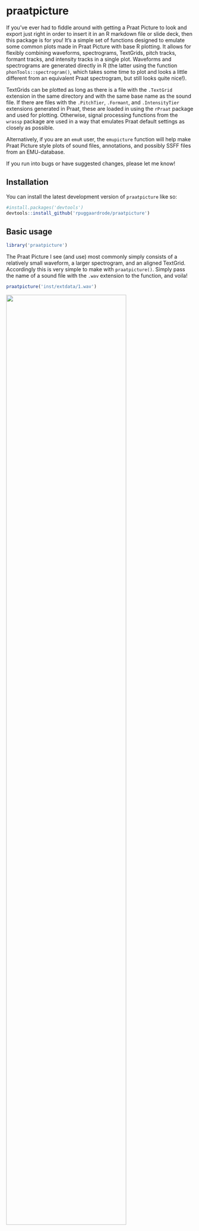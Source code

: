 
<!-- README.md is generated from README.Rmd. Please edit that file -->

# praatpicture

<!-- badges: start -->
<!-- badges: end -->

If you’ve ever had to fiddle around with getting a Praat Picture to look
and export just right in order to insert it in an R markdown file or
slide deck, then this package is for you! It’s a simple set of functions
designed to emulate some common plots made in Praat Picture with base R
plotting. It allows for flexibly combining waveforms, spectrograms,
TextGrids, pitch tracks, formant tracks, and intensity tracks in a
single plot. Waveforms and spectrograms are generated directly in R (the
latter using the function `phonTools::spectrogram()`, which takes some
time to plot and looks a little different from an equivalent Praat
spectrogram, but still looks quite nice!).

TextGrids can be plotted as long as there is a file with the `.TextGrid`
extension in the same directory and with the same base name as the sound
file. If there are files with the `.PitchTier`, `.Formant`, and
`.IntensityTier` extensions generated in Praat, these are loaded in
using the `rPraat` package and used for plotting. Otherwise, signal
processing functions from the `wrassp` package are used in a way that
emulates Praat default settings as closely as possible.

Alternatively, if you are an `emuR` user, the `emupicture` function will
help make Praat Picture style plots of sound files, annotations, and
possibly SSFF files from an EMU-database.

If you run into bugs or have suggested changes, please let me know!

## Installation

You can install the latest development version of `praatpicture` like
so:

``` r
#install.packages('devtools')
devtools::install_github('rpuggaardrode/praatpicture')
```

## Basic usage

``` r
library('praatpicture')
```

The Praat Picture I see (and use) most commonly simply consists of a
relatively small waveform, a larger spectrogram, and an aligned
TextGrid. Accordingly this is very simple to make with `praatpicture()`.
Simply pass the name of a sound file with the `.wav` extension to the
function, and voila!

``` r
praatpicture('inst/extdata/1.wav')
```

<img src="man/figures/README-unnamed-chunk-4-1.png" width="80%" />

Often you won’t want to plot an entire sound file, but only a small
portion of it. This is no problem – simply use the `start` and `end`
arguments to tell R exactly what you want to plot. If we just want to
plot the portion between 0.5–1.1 seconds of the above file, we do it
like this:

``` r
praatpicture('inst/extdata/1.wav', start=0.5, end=1.1)
```

<img src="man/figures/README-unnamed-chunk-5-1.png" width="80%" />

Similar to the Praat defaults, only the start and end times are shown at
the bottom of the plot, and only highest frequencies and lowest
frequencies are shown next to the spectrogram, etc. We can generate more
“R-like” axis ticks by setting the arguments `min_max_only = FALSE` and
`start_end_only = FALSE`. If we want to keep the original time on the
x-axis, this can be controlled with the argument `tfrom0 = FALSE`.

``` r
praatpicture('inst/extdata/1.wav', start=0.5, end=1.1, min_max_only=FALSE, 
             start_end_only=FALSE, tfrom0=FALSE)
```

<img src="man/figures/README-unnamed-chunk-6-1.png" width="80%" />

The `frames` argument controls what kind of plot components we see. If
we weren’t interested in the TextGrid, we could set it to
`frames=c('sound', 'spectrogram')`. The `proportion` argument controls
how much space is taken up by each component; in this case, we probably
want a spectrogram that’s a little larger than the waveform, which can
be done with e.g. `proportion=c(40,60)`, setting aside 40% of the
plotting area for the waveform and 60% for the spectrogram.

``` r
praatpicture('inst/extdata/1.wav', start=0.5, end=1.1, 
             frames=c('sound', 'spectrogram'), proportion=c(40,60))
```

<img src="man/figures/README-unnamed-chunk-7-1.png" width="80%" />

## The waveform

By default, all channels of a sound file are plotted. This can be
changed with the `wave_channels` argument. If you want names next to
individual channels, this can be achieved with the `wave_channelNames`
argument, which is set to `FALSE` by default. If you want to plot the
waveform in a different color than black, this is controlled with the
`wave_color` argument:

``` r
praatpicture('inst/extdata/1.wav', start=0.5, end=1.1, 
             frames=c('sound', 'spectrogram'), proportion=c(20,80),
             wave_color='lightgrey')
```

<img src="man/figures/README-unnamed-chunk-8-1.png" width="80%" />

## The TextGrid

By default, all tiers in the TextGrid are plotted. If we want to plot
different tiers, we can tell R using the `tiers` argument. If we were
only interested in the second and third tiers, we could call
`tiers=c(2,3)`. The `tg_focusTier` argument controls for which tiers
dotted lines are plotted on all plot components (this can be a number,
but could also be `'all'` or `'none'`. If we are not interested in
having names next to the tiers, we can set `tg_tierNames=FALSE`.

``` r
praatpicture('inst/extdata/1.wav', start=0.5, end=1.1, 
             tg_tiers=c(2,3), tg_focusTier=3, tg_tierNames=FALSE)
```

<img src="man/figures/README-unnamed-chunk-9-1.png" width="80%" />

By default, text is center aligned, but we can also align it to the left
or to the right with the `tg_alignment` argument. This doesn’t have to
be the same for all tiers!

You may have noticed something strange going on in after the `b` in both
of the tiers in the above plot. This should be `b_<`, which is the SAMPA
character for a bilabial implosive, but Praat usually interprets a `_`
as meaning that the following character should be subscripted, so
`praatpicture` emulates this behavior by default. You can override this
using the `tg_specialChar` argument as below. Text color can be
controlled with the `tg_color` argument, which takes either a single
string or a vector of strings, if you want different tiers to have
different colors.

``` r
praatpicture('inst/extdata/1.wav', start=0.5, end=1.1, 
             tg_tiers=c(2,3), tg_focusTier=3, tg_tierNames=FALSE,
             tg_alignment=c('right', 'left'), tg_specialChar=FALSE)
```

<img src="man/figures/README-unnamed-chunk-10-1.png" width="80%" />

## The spectrogram

Spectrograms are generated in R using the `phonTools` package. Default
settings (and the settings that can be changed) are as close as possible
to those in Praat. You can change frequency range with `spec_freqRange`
and dynamic range with `spec_dynamicRange`:

``` r
praatpicture('inst/extdata/1.wav', start=0.5, end=1.1, 
             frames=c('sound', 'spectrogram'), proportion=c(40,60),
             spec_freqRange=c(0,8000), spec_dynamicRange=70)
```

<img src="man/figures/README-unnamed-chunk-11-1.png" width="80%" />

You can also change the shape and length of windows used for the Fourier
transformations, and the number of time steps at which spectra are
generated. Note that not all window shapes offered by Praat are
available in `phonTools`. Here is a broadband spectrogram using a
Hamming window, just to show how this is implemented:

``` r
praatpicture('inst/extdata/1.wav', start=0.5, end=1.1, 
             frames=c('sound', 'spectrogram'), proportion=c(40,60),
             spec_windowShape='Hamming', spec_windowLength=0.03)
```

<img src="man/figures/README-unnamed-chunk-12-1.png" width="80%" />

Spectrogram colors can be controlled with the `spec_color` argument
which takes two or more strings giving the colors of low, high, and
optionally in-between frequencies:

``` r
praatpicture('inst/extdata/1.wav', start=0.5, end=1.1, 
             frames=c('sound', 'spectrogram'), proportion=c(40,60),
             spec_color=c('darkblue', 'blue', 'cyan', 'yellow', 'orange', 
                          'brown', 'red'))
```

<img src="man/figures/README-unnamed-chunk-13-1.png" width="80%" />

## Pitch

Pitch can be plotted like so:

``` r
praatpicture('inst/extdata/1.wav', start=0.5, end=1.1, 
             frames=c('sound', 'pitch'), proportion=c(40,60))
```

<img src="man/figures/README-unnamed-chunk-14-1.png" width="80%" />

As in Praat, we can change the plot type (line or speckle?), scale, and
frequency range. Here is the same contour with a much narrower frequency
range, speckled logarithmically:

``` r
praatpicture('inst/extdata/1.wav', start=0.5, end=1.1, 
             frames=c('sound', 'pitch'), proportion=c(40,60),
             pitch_scale='logarithmic', pitch_freqRange=c(100,200),
             pitch_plotType='speckle')
```

<img src="man/figures/README-unnamed-chunk-15-1.png" width="80%" />

If we want to use semitones instead of Hz, we can set a reference level
with `pitch_semitonesRe`:

``` r
praatpicture('inst/extdata/1.wav', start=0.5, end=1.1, 
             frames=c('sound', 'pitch'), proportion=c(40,60),
             pitch_scale='semitones', pitch_semitonesRe=120,
             pitch_plotType='speckle', pitch_freqRange=c(-5,5))
```

<img src="man/figures/README-unnamed-chunk-16-1.png" width="80%" />

In all the above pitch plots, the pitch tracks themselves have been
taken from a Praat file called `1.PitchTier`. R knows that it should do
that if such a file is available. Let’s try it again for a file where
there is no equivalent `PitchTier` file available, namely `2.wav`:

``` r
list.files('inst/extdata')
#> [1] "1.Formant"         "1.IntensityTier"   "1.PitchTier"      
#> [4] "1.TextGrid"        "1.wav"             "1_stereo.TextGrid"
#> [7] "1_stereo.wav"      "2.fms"             "2.wav"
```

``` r
praatpicture('inst/extdata/2.wav', start=0.7, end=1.2, 
             frames=c('sound', 'pitch'), proportion=c(40,60),
             pitch_scale='logarithmic', pitch_freqRange=c(100,200),
             pitch_plotType='speckle')
```

<img src="man/figures/README-unnamed-chunk-18-1.png" width="80%" />

No complaints from `praatpicture`! In this case the pitch track is
simply generated using the R-internal function `ksvF0()` from the
`wrassp` package. Results won’t be identical to praat, because the
algorithms used to track pitch are different, but it should be
reasonably close – parameters are set to mimic those of Praat as closely
as possible, including using a Gaussian-like window shape. As in Praat,
you can change the time step, floor, and ceiling values used for
detemrining pitch with the `pitch_timeStep`, `pitch_floor`, and
`pitch_ceiling` arguments. Here I’ve set `pitch_floor` at a silly high
level of 120 Hz just to show the effect:

``` r
praatpicture('inst/extdata/2.wav', start=0.7, end=1.2, 
             frames=c('sound', 'pitch'), proportion=c(40,60),
             pitch_scale='logarithmic', pitch_freqRange=c(100,200),
             pitch_plotType='speckle', pitch_floor=120, pitch_timeStep=0.005)
```

<img src="man/figures/README-unnamed-chunk-19-1.png" width="80%" />

## Formants

Formants can be plotted like so:

``` r
praatpicture('inst/extdata/1.wav', start=0.5, end=1.1, 
             frames=c('sound', 'formant'), proportion=c(40,60))
#> Registered S3 methods overwritten by 'gsignal':
#>   method         from  
#>   plot.grpdelay  signal
#>   plot.specgram  signal
#>   print.freqz    signal
#>   print.grpdelay signal
#>   print.impz     signal
#>   print.specgram signal
```

<img src="man/figures/README-unnamed-chunk-20-1.png" width="80%" />

As above, we can vary the plot type and frequency range like so:

``` r
praatpicture('inst/extdata/1.wav', start=0.5, end=1.1, 
             frames=c('sound', 'formant'), proportion=c(40,60),
             formant_plotType='draw', formant_freqRange=c(0,3000))
```

<img src="man/figures/README-unnamed-chunk-21-1.png" width="80%" />

If formants are speckled, we can also adjust the dynamic range, such
that formants in frames with intensity below a certain threshold are not
plotted. The default (as in Praat) is 30 dB, let’s try with 40, which
should show more ‘hallucinated’ formants:

``` r
praatpicture('inst/extdata/1.wav', start=0.5, end=1.1, 
             frames=c('sound', 'formant'), proportion=c(40,60),
             formant_dynamicRange=40)
```

<img src="man/figures/README-unnamed-chunk-22-1.png" width="80%" />

A special argument is the logical `formant_plotOnSpec`, which when used
in combination with a spectrogram will plot formants on top of the
spectrogram. Formant colors can be controlled with the `formant_color`
argument, which is either a single string or a vector; in the latter
case, different formants will have different colors. This applies
whether formants are plotted on their own or with a spectrogram.

``` r
praatpicture('inst/extdata/1.wav', start=0.5, end=1.1, 
             frames=c('sound', 'spectrogram'), proportion=c(40,60),
             formant_plotOnSpec=TRUE, 
             formant_color=c('red', 'blue', 'white', 'green'))
```

<img src="man/figures/README-unnamed-chunk-23-1.png" width="80%" />

As we saw with pitch above, these formant tracks all come from a Praat
file. If there wasn’t one available, formants would be tracked using the
`forest()` function from the `wrassp()` package:

``` r
praatpicture('inst/extdata/2.wav', start=0.7, end=1.2, 
             frames=c('sound', 'formant'), proportion=c(40,60))
```

<img src="man/figures/README-unnamed-chunk-24-1.png" width="80%" />

Most of the arguments that can be changed in Praat can also be changed
here, including the time step, maximum number of formants, and window
length. Unfortunately, `forest()` doesn’t allow us to change reference
levels for the individual formants.

``` r
praatpicture('inst/extdata/2.wav', start=0.7, end=1.2, 
             frames=c('sound', 'formant'), proportion=c(40,60),
             formant_maxN = 4, formant_timeStep=0.01,
             formant_windowLength=0.05)
```

<img src="man/figures/README-unnamed-chunk-25-1.png" width="80%" />

In lieu of changing reference levels, a useful `forest()` argument which
we can also set with `praatpicture` is `gender`, set here to reflect
that this is a female speaker:

``` r
praatpicture('inst/extdata/2.wav', start=0.7, end=1.2, 
             frames=c('sound', 'formant'), proportion=c(40,60),
             formant_maxN = 4, formant_timeStep=0.01,
             formant_windowLength=0.05, gender='f')
```

<img src="man/figures/README-unnamed-chunk-26-1.png" width="80%" />

## Intensity

Intensity can be plotted like so:

``` r
praatpicture('inst/extdata/1.wav', start=0.5, end=1.1, 
             frames=c('sound', 'intensity'), proportion=c(40,60))
```

<img src="man/figures/README-unnamed-chunk-27-1.png" width="80%" />

The plotting range can be changed with `intensity_range`. This is
plotted from an `IntensityTier` Praat file – if one isn’t available, it
is calculated using the `rmsana()` function from `wrassp`:

``` r
praatpicture('inst/extdata/2.wav', start=0.7, end=1.2, 
             frames=c('sound', 'intensity'), proportion=c(40,60))
```

<img src="man/figures/README-unnamed-chunk-28-1.png" width="80%" />

As in Praat, we can edit time step and minimum pitch values. Here I’ve
plotted it with a very low resolution just to demonstrate:

``` r
praatpicture('inst/extdata/2.wav', start=0.7, end=1.2, 
             frames=c('sound', 'intensity'), proportion=c(40,60),
             intensity_timeStep=0.05)
```

<img src="man/figures/README-unnamed-chunk-29-1.png" width="80%" />

## Drawing rectangles and arrows

`praatpicture` allows you to draw arrows or rectangles on individual
plot components using the `draw_rectangle` and `draw_arrow` arguments.
This is done using the base R plotting functions `rect()` and
`arrows()`. It works like this: You pass the argument a vector
containing first the plot component to draw on, and then further
arguments you want to pass on to `rect()` or `arrows()`; the first four
of these should be coordinates on the x and y axis. Here’s an example:

``` r
praatpicture('inst/extdata/1.wav', start=0.5, end=1.1, 
             frames=c('sound', 'spectrogram'), proportion=c(40,60),
             start_end_only=FALSE, min_max_only=FALSE,
             draw_rectangle=c('spectrogram', 0.15, 500, 0.2, 4000))
```

<img src="man/figures/README-unnamed-chunk-30-1.png" width="80%" />

If you want to draw multiple rectangles or multiple arrows, you can pass
a list containing vectors with plotting information.

``` r
praatpicture('inst/extdata/1.wav', start=0.5, end=1.1, 
             frames=c('sound', 'spectrogram'), proportion=c(40,60),
             start_end_only=FALSE, min_max_only=FALSE,
             draw_rectangle=list(
               c('spectrogram', 0.15, 500, 0.2, 4000, border='blue'),
               c('sound', 0.15, -0.01, 0.2, 0.01, border='red')),
             draw_arrow=c('spectrogram', 0.5, 1000, 0.42, 2000, col='darkgreen',
                          lwd=3))
```

<img src="man/figures/README-unnamed-chunk-31-1.png" width="80%" />

## Plotting EMU data

If you are an `emuR` user, the function `emupicture()` can do
essentially the same as `praatpicture()`, but with data that you have in
an EMU database. Let’s have a look – I’ll create a temporary EMU
database here:

``` r
library(emuR)
#> 
#> Attaching package: 'emuR'
#> The following object is masked from 'package:base':
#> 
#>     norm
create_emuRdemoData(tempdir())
db_path <- paste0(tempdir(), '/emuR_demoData/ae_emuDB')
db <- load_emuDB(db_path)
#> INFO: Loading EMU database from C:\Users\RASMUS~1\AppData\Local\Temp\RtmpO4Ya4T/emuR_demoData/ae_emuDB... (7 bundles found)
#>   |                                                                              |                                                                      |   0%  |                                                                              |==========                                                            |  14%  |                                                                              |====================                                                  |  29%  |                                                                              |==============================                                        |  43%  |                                                                              |========================================                              |  57%  |                                                                              |==================================================                    |  71%  |                                                                              |============================================================          |  86%  |                                                                              |======================================================================| 100%
```

These are the bundles available in the demo database:

``` r
list_bundles(db)
#> # A tibble: 7 × 2
#>   session name    
#>   <chr>   <chr>   
#> 1 0000    msajc003
#> 2 0000    msajc010
#> 3 0000    msajc012
#> 4 0000    msajc015
#> 5 0000    msajc022
#> 6 0000    msajc023
#> 7 0000    msajc057
```

We can create a Praat Picture style plot of `msajc003` like so
(selecting just a snippet of the file, and showing just two tiers,
because there are a *lot* of annotation levels in this database)

``` r
emupicture(db, bundle='msajc003', tg_tiers=c('Text', 'Tone'), start=0.2, end=1.2)
```

<img src="man/figures/README-unnamed-chunk-34-1.png" width="80%" />

All the plotting options we’ve seen above are also available with
`emupicture()`. Additionally, if you have track data for pitch,
formants, or intensity stored as SSFF files, you can plot these. Let’s
see whether there are any SSFF tracks available in our database:

``` r
list_ssffTrackDefinitions(db)
#>   name columnName fileExtension fileFormat
#> 1  dft        dft           dft       ssff
#> 2   fm         fm           fms       ssff
```

Yup, we have spectral data (`dft`) and formant data `fm`. The formant
data can be used for plotting formant tracks, if we select `formant` as
one of our `frames`, and pass the formant track file extension `fms` to
the argument `formant_ssffExt`. This will produce a Praat Picture style
plot from an EMU-DB sound file using SSFF track data! Neat!

``` r
emupicture(db, bundle='msajc003', frames=c('sound', 'formant'), 
           proportion=c(40,60), start=0.2, end=1.2,
           formant_ssffExt='fms')
```

<img src="man/figures/README-unnamed-chunk-36-1.png" width="80%" />
